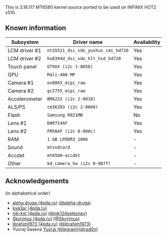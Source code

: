 This is 3.18.117 MT6580 kernel source ported to be used on INFINIX HOT2 x510.

## Known information
| Subsystem | Driver name | Availability | Working |
|-----------|-------------|--------------|---------|
| LCM driver #1 | `nt35521_dsi_vdo_yushun_cmi_hd720` | Yes | Unknow |
| LCM driver #2 | `hx8394d_dsi_vdo_hlt_hsd_hd720` | Yes | Yes |
| Touch panel | `GT9XX (i2c 1-005D)` | Yes | No |
| GPU | `Mali-400 MP` | Yes | Unknow |
| Camera #1 | `ov8865_mipi_raw` | Yes | Unknow |
| Camera #2 | `gc2755_mipi_raw` | Yes | Unknow |
| Accelerometer | `BMA222 (i2c 2-0018)` | Yes | Unknow |
| ALS/PS | `cm36283 (i2c 2-0060)` | Yes | Unknow |
| Flash | `Samsung R821MB` | No | Unknow |
| Lens #1 | `DW9714AF ` | Yes | Unknow |
| Lens #2 | `FM50AF (i2c 0-000c)` | Yes | Unknow |
| RAM | `1 GB LPDDR3_1066` | - | Yes |
| Sound | `mtsndcard` | - | No |
| Accdet | `mt6580-accdet` | - | Unknow |
| Other | `kd_camera_hw (i2c 0-007f)` | - | Unknow |

## Acknowledgements

(in alphabetical order)

* [aleha.druga (4pda.ru)](https://4pda.ru/forum/index.php?showuser=3708916) [(@aleha-druga)](https://github.com/aleha-druga)
* [kva3ar (4pda.ru)](https://4pda.ru/forum/index.php?showuser=6751930)
* [nik-kst (4pda.ru)](https://4pda.ru/forum/index.php?showuser=4052130) [(@nik124seleznev)](https://github.com/nik124seleznev)
* [Skyrimus (4pda.ru)](https://4pda.ru/forum/index.php?showuser=3927665) [(@Skyrimus)](https://github.com/Skyrimus)
* [ibrahim1973 (4pda.ru)](https://4pda.ru/forum/index.php?showuser=8068515) [(@ibrahim1973)](https://github.com/ibrahim1973)
* Yuvraj Saxena [Yuvraj (telegram)](https://t.me/imyuvraj)[(@rad0n)](https://github.com/rad0n)
